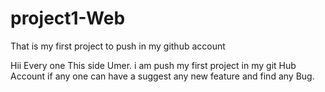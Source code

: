 # project1-Web
That is my first project  to push in my github account
<br>
<p>Hii Every one This side Umer. i am push my first project in my git Hub Account if any one can have a suggest any new feature and find any Bug.</p>
